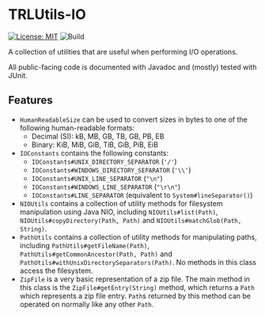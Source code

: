 # TRLUtils-IO

[![License: MIT](https://img.shields.io/badge/License-MIT-yellow.svg)](https://opensource.org/licenses/MIT)
![Build](https://github.com/TheRandomLabs/TRLUtils-IO/workflows/build/badge.svg)

A collection of utilities that are useful when performing I/O operations.

All public-facing code is documented with Javadoc and (mostly) tested with JUnit.

## Features

* `HumanReadableSize` can be used to convert sizes in bytes to one of the following human-readable
formats:
  * Decimal (SI): kB, MB, GB, TB, GB, PB, EB
  * Binary: KiB, MiB, GiB, TiB, GiB, PiB, EiB
* `IOConstants` contains the following constants:
  * `IOConstants#UNIX_DIRECTORY_SEPARATOR` (`'/'`)
  * `IOConstants#WINDOWS_DIRECTORY_SEPARATOR` (`'\\'`)
  * `IOConstants#UNIX_LINE_SEPARATOR` (`"\n"`)
  * `IOConstants#WINDOWS_LINE_SEPARATOR` (`"\r\n"`)
  * `IOConstants#LINE_SEPARATOR` (equivalent to `System#lineSeparator()`)
* `NIOUtils` contains a collection of utility methods for filesystem manipulation using Java NIO,
including `NIOUtils#list(Path)`, `NIOUtils#copyDirectory(Path, Path)` and
`NIOUtils#matchGlob(Path, String)`.
* `PathUtils` contains a collection of utility methods for manipulating paths,
including `PathUtils#getFileName(Path)`, `PathUtils#getCommonAncestor(Path, Path)` and
`PathUtils#withUnixDirectorySeparators(Path)`. No methods in this class access the filesystem.
* `ZipFile` is a very basic representation of a zip file. The main method in this class is the
`ZipFile#getEntry(String)` method, which returns a `Path` which represents a zip file entry.
`Path`s returned by this method can be operated on normally like any other `Path`.
